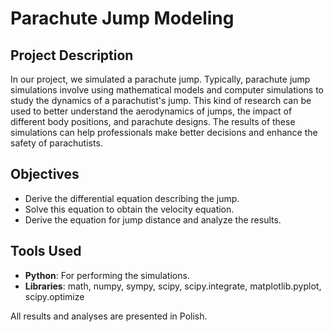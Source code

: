 # Parachute Jump Modeling

## Project Description
In our project, we simulated a parachute jump. Typically, parachute jump simulations involve using mathematical models and computer simulations to study the dynamics of a parachutist's jump. This kind of research can be used to better understand the aerodynamics of jumps, the impact of different body positions, and parachute designs. The results of these simulations can help professionals make better decisions and enhance the safety of parachutists.

## Objectives
- Derive the differential equation describing the jump.
- Solve this equation to obtain the velocity equation.
- Derive the equation for jump distance and analyze the results.

## Tools Used
- **Python**: For performing the simulations.
- **Libraries**: math, numpy, sympy, scipy, scipy.integrate, matplotlib.pyplot, scipy.optimize

All results and analyses are presented in Polish.


